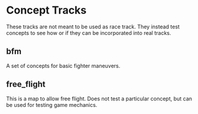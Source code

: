 # Concept Tracks

These tracks are not meant to be used as race track. They instead test concepts to see how or if they can be incorporated into real tracks.

## bfm
A set of concepts for basic fighter maneuvers.

## free_flight
This is a map to allow free flight. Does not test a particular concept, but can be used for testing game mechanics.

